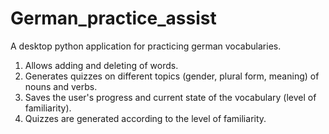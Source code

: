 # German_practice_assist
A desktop python application for practicing german vocabularies.

1. Allows adding and deleting of words.
2. Generates quizzes on different topics (gender, plural form, meaning) of nouns and verbs.
3. Saves the user's progress and current state of the vocabulary (level of familiarity).
4. Quizzes are generated according to the level of familiarity.
